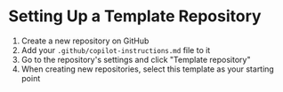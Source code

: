 # Setting Up a Template Repository

1. Create a new repository on GitHub
2. Add your `.github/copilot-instructions.md` file to it
3. Go to the repository's settings and click "Template repository"
4. When creating new repositories, select this template as your starting point
